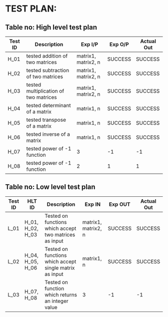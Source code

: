 # TEST PLAN:

## Table no: High level test plan

| **Test ID** | **Description**                                              | **Exp I/P** | **Exp O/P** | **Actual Out** |    
|-------------|--------------------------------------------------------------|------------|-------------|----------------|
|  H_01       |tested addition of two matrices|  matrix1, matrix2, n| SUCCESS|SUCCESS|
|  H_02       |tested subtraction of two matrices|  matrix1, matrix2, n|SUCCESS|SUCCESS|
|  H_03       |tested multiplication of two matrices|  matrix1, matrix2, n|SUCCESS|SUCCESS|
|  H_04       |tested determinant of a matrix|  matrix1, n|SUCCESS|SUCCESS|
|  H_05       |tested transpose of a matrix|  matrix1, n|SUCCESS|SUCCESS|
|  H_06       |tested inverse of a matrix|  matrix1, n|SUCCESS|SUCCESS|
|  H_07       |tested power of -1 function| 3|-1|-1|
|  H_08       |tested power of -1 function| 2|1|1|


## Table no: Low level test plan

| **Test ID** | **HLT ID** |**Description**                                              | **Exp IN** | **Exp OUT** | **Actual Out** | 
|-------------|------------|--------------------------------------------------------------|------------|-------------|----------------|
|  L_01       | H_01, H_02, H_03|Tested on functions which accept two matrices as input|  matrix1, matrix2, n |SUCCESS|SUCCESS |
|  L_02       | H_04, H_05, H_06|Tested on functions which accept single matrix as input|  matrix1, n |SUCCESS|SUCCESS |
|  L_03       | H_07, H_08 |Tested on function which returns an integer value|  3  |-1|-1|
